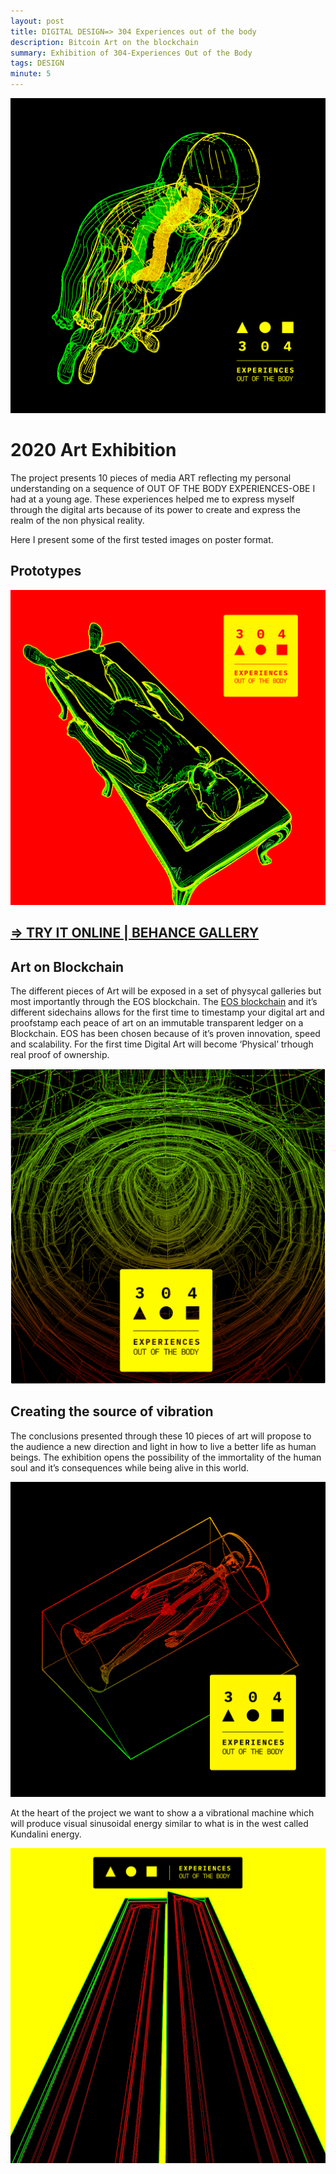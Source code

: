 ```yaml
---
layout: post
title: DIGITAL DESIGN=> 304 Experiences out of the body
description: Bitcoin Art on the blockchain
summary: Exhibition of 304-Experiences Out of the Body
tags: DESIGN
minute: 5
---
```


![304 - Experiences out of the body](/assets/images/art/304/obe-1.png)

# 2020 Art Exhibition

The project presents 10 pieces of media ART reflecting my personal understanding on a sequence of OUT OF THE BODY EXPERIENCES-OBE I had at a young age. These experiences helped me to express myself through the digital arts because of its power to create and express the realm of the non physical reality.

Here I present some of the first tested images on poster format.

## Prototypes

![304 - Experiences out of the body](/assets/images/art/304/obe-6.png)

## [=> TRY IT ONLINE | BEHANCE GALLERY](https://www.behance.net/gallery/83184043/304-OBE)

## Art on Blockchain

The different pieces of Art will be exposed in a set of physycal galleries but most importantly through the EOS blockchain. The [EOS blockchain](https://eos.io/) and it’s different sidechains allows for the first time to timestamp your digital art and proofstamp each peace of art on an immutable transparent ledger on a Blockchain. EOS has been chosen because of it’s proven innovation, speed and scalability. For the first time Digital Art will become ‘Physical’ trhough real proof of ownership.

![304 - Experiences out of the body](/assets/images/art/304/obe-4.png)

## Creating the source of vibration

The conclusions presented through these 10 pieces of art will propose to the audience a new direction and light in how to live a better life as human beings. The exhibition opens the possibility of the immortality of the human soul and it’s consequences while being alive in this world.

![304 - Experiences out of the body](/assets/images/art/304/obe-7.png)

At the heart of the project we want to show a a vibrational machine which will produce visual sinusoidal energy similar to what is in the west called Kundalini energy.

![304 - Experiences out of the body](/assets/images/art/304/obe-9.png)
